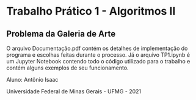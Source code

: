 # Trabalho Prático 1 - Algoritmos II
## Problema da Galeria de Arte

O arquivo Documentação.pdf contém os detalhes de implementação do programa e escolhas feitas durante o processo. Já o arquivo TP1.ipynb é um Jupyter Notebook contendo todo o código utilizado para o trabalho e contém alguns exemplos de seu funcionamento.

Aluno: Antônio Isaac

Universidade Federal de Minas Gerais - UFMG - 2021
